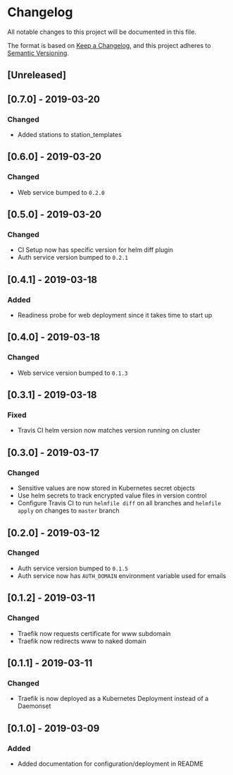 # Changelog

All notable changes to this project will be documented in this file.

The format is based on [Keep a Changelog](https://keepachangelog.com/en/1.0.0/),
and this project adheres to [Semantic Versioning](https://semver.org/spec/v2.0.0.html).

## [Unreleased]

## [0.7.0] - 2019-03-20

### Changed

* Added stations to station_templates

## [0.6.0] - 2019-03-20

### Changed

* Web service bumped to `0.2.0`

## [0.5.0] - 2019-03-20

### Changed

* CI Setup now has specific version for helm diff plugin
* Auth service version bumped to `0.2.1`

## [0.4.1] - 2019-03-18

### Added

* Readiness probe for web deployment since it takes time to start up

## [0.4.0] - 2019-03-18

### Changed

* Web service version bumped to `0.1.3`

## [0.3.1] - 2019-03-18

### Fixed

* Travis CI helm version now matches version running on cluster

## [0.3.0] - 2019-03-17

### Changed

* Sensitive values are now stored in Kubernetes secret objects
* Use helm secrets to track encrypted value files in version control
* Configure Travis CI to run `helmfile diff` on all branches and `helmfile apply` on changes to `master` branch

## [0.2.0] - 2019-03-12

### Changed

* Auth service version bumped to `0.1.5`
* Auth service now has `AUTH_DOMAIN` environment variable used for emails

## [0.1.2] - 2019-03-11

### Changed

* Traefik now requests certificate for www subdomain
* Traefik now redirects www to naked domain

## [0.1.1] - 2019-03-11

### Changed

* Traefik is now deployed as a Kubernetes Deployment instead of a Daemonset

## [0.1.0] - 2019-03-09

### Added

* Added documentation for configuration/deployment in README
